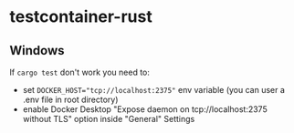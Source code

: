 # testcontainer-rust

## Windows

If `cargo test` don't work you need to:

-   set `DOCKER_HOST="tcp://localhost:2375"` env variable (you can user a .env file in root directory)
-   enable Docker Desktop "Expose daemon on tcp://localhost:2375 without TLS" option inside "General" Settings
